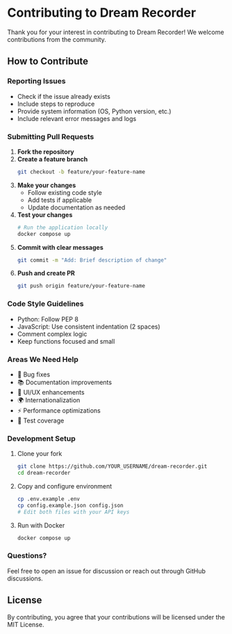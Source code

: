 # Contributing to Dream Recorder

Thank you for your interest in contributing to Dream Recorder! We welcome contributions from the community.

## How to Contribute

### Reporting Issues
- Check if the issue already exists
- Include steps to reproduce
- Provide system information (OS, Python version, etc.)
- Include relevant error messages and logs

### Submitting Pull Requests

1. **Fork the repository**
2. **Create a feature branch**
   ```bash
   git checkout -b feature/your-feature-name
   ```
3. **Make your changes**
   - Follow existing code style
   - Add tests if applicable
   - Update documentation as needed
4. **Test your changes**
   ```bash
   # Run the application locally
   docker compose up
   ```
5. **Commit with clear messages**
   ```bash
   git commit -m "Add: Brief description of change"
   ```
6. **Push and create PR**
   ```bash
   git push origin feature/your-feature-name
   ```

### Code Style Guidelines
- Python: Follow PEP 8
- JavaScript: Use consistent indentation (2 spaces)
- Comment complex logic
- Keep functions focused and small

### Areas We Need Help
- 🐛 Bug fixes
- 📚 Documentation improvements
- 🎨 UI/UX enhancements
- 🌍 Internationalization
- ⚡ Performance optimizations
- 🧪 Test coverage

### Development Setup

1. Clone your fork
   ```bash
   git clone https://github.com/YOUR_USERNAME/dream-recorder.git
   cd dream-recorder
   ```

2. Copy and configure environment
   ```bash
   cp .env.example .env
   cp config.example.json config.json
   # Edit both files with your API keys
   ```

3. Run with Docker
   ```bash
   docker compose up
   ```

### Questions?
Feel free to open an issue for discussion or reach out through GitHub discussions.

## License
By contributing, you agree that your contributions will be licensed under the MIT License.